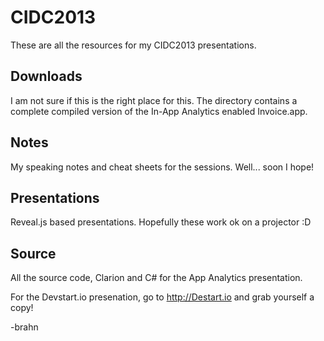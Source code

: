 CIDC2013
========

These are all the resources for my CIDC2013 presentations.

## Downloads

I am not sure if this is the right place for this. 
The directory contains a complete compiled version of the In-App Analytics enabled Invoice.app.

## Notes

My speaking notes and cheat sheets for the sessions. Well... soon I hope!

## Presentations

Reveal.js based presentations. Hopefully these work ok on a projector :D

## Source

All the source code, Clarion and C# for the App Analytics presentation.

For the Devstart.io presenation, go to http://Destart.io and grab yourself a copy!

-brahn
